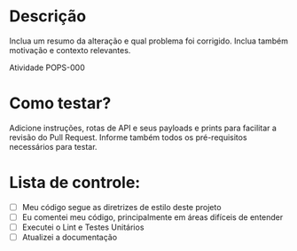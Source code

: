 # Descrição

Inclua um resumo da alteração e qual problema foi corrigido. Inclua também motivação e contexto relevantes.

Atividade POPS-000

# Como testar?

Adicione instruções, rotas de API e seus payloads e prints para facilitar a revisão do Pull Request. Informe também todos os pré-requisitos necessários para testar.

# Lista de controle:

- [ ] Meu código segue as diretrizes de estilo deste projeto
- [ ] Eu comentei meu código, principalmente em áreas difíceis de entender
- [ ] Executei o Lint e Testes Unitários
- [ ] Atualizei a documentação
